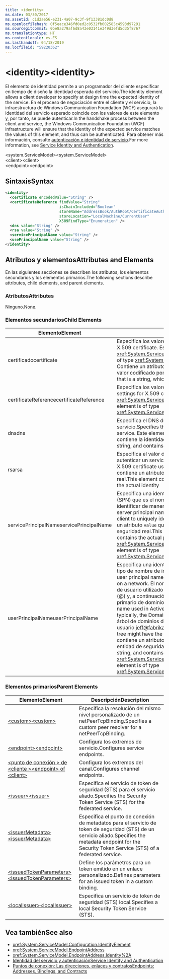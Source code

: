 ```yaml
---
title: <identity>
ms.date: 03/30/2017
ms.assetid: c1d2ae56-e231-4a07-9c3f-9f13381dc0d8
ms.openlocfilehash: 0f5eace346fd0ed2c0532fb602585c4593d97291
ms.sourcegitcommit: 0be8a279af6d8a43e03141e349d3efd5d35f8767
ms.translationtype: HT
ms.contentlocale: es-ES
ms.lasthandoff: 04/18/2019
ms.locfileid: "59220362"
---
```

# <a name="identity"></a><span data-ttu-id="72484-101">\<identity></span><span class="sxs-lookup"><span data-stu-id="72484-101">\<identity></span></span>
<span data-ttu-id="72484-102">El elemento de identidad permite a un programador del cliente especificar en tiempo de diseño la identidad esperada del servicio.</span><span class="sxs-lookup"><span data-stu-id="72484-102">The identity element allows a client developer to specify at design time the expected identity of the service.</span></span> <span data-ttu-id="72484-103">En el proceso de negociación entre el cliente y el servicio, la infraestructura de Windows Communication Foundation (WCF) asegurará la identidad del servicio esperado coincide con los valores de este elemento y, por tanto, se puede autenticar.</span><span class="sxs-lookup"><span data-stu-id="72484-103">In the handshake process between the client and service, the Windows Communication Foundation (WCF) infrastructure will ensure that the identity of the expected service matches the values of this element, and thus can be authenticated.</span></span> <span data-ttu-id="72484-104">Para obtener más información, consulte [autenticación e identidad de servicio](../../../../../docs/framework/wcf/feature-details/service-identity-and-authentication.md).</span><span class="sxs-lookup"><span data-stu-id="72484-104">For more information, see [Service Identity and Authentication](../../../../../docs/framework/wcf/feature-details/service-identity-and-authentication.md).</span></span>  
  
 <span data-ttu-id="72484-105">\<system.ServiceModel></span><span class="sxs-lookup"><span data-stu-id="72484-105">\<system.ServiceModel></span></span>  
<span data-ttu-id="72484-106">\<client></span><span class="sxs-lookup"><span data-stu-id="72484-106">\<client></span></span>  
<span data-ttu-id="72484-107">\<endpoint></span><span class="sxs-lookup"><span data-stu-id="72484-107">\<endpoint></span></span>  
  
## <a name="syntax"></a><span data-ttu-id="72484-108">Sintaxis</span><span class="sxs-lookup"><span data-stu-id="72484-108">Syntax</span></span>  
  
```xml  
<identity>
  <certificate encodedValue="String" />
  <certificateReference findValue="String"
                        isChainIncluded="Boolean"
                        storeName="AddressBook/AuthRoot/CertificateAuthority/Disallowed/My/Root/TrustedPeople/TrustedPublisher"
                        storeLocation="LocalMachine/CurrentUser"
                        X509FindType="Enumeration" />
  <dns value="String" />
  <rsa value="String" />
  <servicePrincipalName value="String" />
  <usePrincipalName value="String" />
</identity>
```  
  
## <a name="attributes-and-elements"></a><span data-ttu-id="72484-109">Atributos y elementos</span><span class="sxs-lookup"><span data-stu-id="72484-109">Attributes and Elements</span></span>  
 <span data-ttu-id="72484-110">En las siguientes secciones se describen los atributos, los elementos secundarios y los elementos primarios.</span><span class="sxs-lookup"><span data-stu-id="72484-110">The following sections describe attributes, child elements, and parent elements.</span></span>  
  
### <a name="attributes"></a><span data-ttu-id="72484-111">Atributos</span><span class="sxs-lookup"><span data-stu-id="72484-111">Attributes</span></span>  
 <span data-ttu-id="72484-112">Ninguno.</span><span class="sxs-lookup"><span data-stu-id="72484-112">None.</span></span>  
  
### <a name="child-elements"></a><span data-ttu-id="72484-113">Elementos secundarios</span><span class="sxs-lookup"><span data-stu-id="72484-113">Child Elements</span></span>  
  
|<span data-ttu-id="72484-114">Elemento</span><span class="sxs-lookup"><span data-stu-id="72484-114">Element</span></span>|<span data-ttu-id="72484-115">Descripción</span><span class="sxs-lookup"><span data-stu-id="72484-115">Description</span></span>|  
|-------------|-----------------|  
|<span data-ttu-id="72484-116">certificado</span><span class="sxs-lookup"><span data-stu-id="72484-116">certificate</span></span>|<span data-ttu-id="72484-117">Especifica los valores de un certificado X.509.</span><span class="sxs-lookup"><span data-stu-id="72484-117">Specifies settings of an X.509 certificate.</span></span> <span data-ttu-id="72484-118">Este elemento es del tipo <xref:System.ServiceModel.Configuration.CertificateElement>.</span><span class="sxs-lookup"><span data-stu-id="72484-118">This element is of type <xref:System.ServiceModel.Configuration.CertificateElement>.</span></span> <span data-ttu-id="72484-119">Contiene un atributo `encodedValue` que es una cadena, que especifica el valor codificado por este certificado.</span><span class="sxs-lookup"><span data-stu-id="72484-119">It contains an attribute `encodedValue` that is a string, which specifies the value encoded by this certificate.</span></span>|  
|<span data-ttu-id="72484-120">certificateReference</span><span class="sxs-lookup"><span data-stu-id="72484-120">certificateReference</span></span>|<span data-ttu-id="72484-121">Especifica los valores para la validación del certificado X.509.</span><span class="sxs-lookup"><span data-stu-id="72484-121">Specifies settings for X.509 certificate validation.</span></span> <span data-ttu-id="72484-122">Este elemento es del tipo <xref:System.ServiceModel.Configuration.CertificateReferenceElement>.</span><span class="sxs-lookup"><span data-stu-id="72484-122">This element is of type <xref:System.ServiceModel.Configuration.CertificateReferenceElement>.</span></span>|  
|<span data-ttu-id="72484-123">dns</span><span class="sxs-lookup"><span data-stu-id="72484-123">dns</span></span>|<span data-ttu-id="72484-124">Especifica el DNS de un certificado X.509 usado para autenticar un servicio.</span><span class="sxs-lookup"><span data-stu-id="72484-124">Specifies the DNS of an X.509 certificate used to authenticate a service.</span></span> <span data-ttu-id="72484-125">Este elemento contiene un atributo `value` que es una cadena y contiene la identidad real.</span><span class="sxs-lookup"><span data-stu-id="72484-125">This element contains an attribute `value` that is a string, and contains the actual identity.</span></span>|  
|<span data-ttu-id="72484-126">rsa</span><span class="sxs-lookup"><span data-stu-id="72484-126">rsa</span></span>|<span data-ttu-id="72484-127">Especifica el valor del campo RSA de un certificado X.509 usado para autenticar un servicio a un cliente.</span><span class="sxs-lookup"><span data-stu-id="72484-127">Specifies the value of the RSA field of an X.509 certificate used to authenticate a service to a client.</span></span> <span data-ttu-id="72484-128">Este elemento contiene un atributo `value` que es una cadena y contiene la identidad real.</span><span class="sxs-lookup"><span data-stu-id="72484-128">This element contains an attribute `value` that is a string, and contains the actual identity</span></span>|  
|<span data-ttu-id="72484-129">servicePrincipalName</span><span class="sxs-lookup"><span data-stu-id="72484-129">servicePrincipalName</span></span>|<span data-ttu-id="72484-130">Especifica una identidad del nombre de entidad de seguridad de servidor (SPN) que es el nombre de entidad de seguridad usado por un cliente para identificar de manera unívoca una instancia de un servicio.</span><span class="sxs-lookup"><span data-stu-id="72484-130">Specifies a server principal name (SPN) identity, which is the principal name used by a client to uniquely identify an instance of a service.</span></span> <span data-ttu-id="72484-131">Este elemento contiene un atributo `value` que es una cadena y contiene el nombre de entidad de seguridad real.</span><span class="sxs-lookup"><span data-stu-id="72484-131">This element contains an attribute `value` that is a string, and contains the actual principal name.</span></span> <span data-ttu-id="72484-132">Este elemento es del tipo <xref:System.ServiceModel.Configuration.ServicePrincipalNameElement>.</span><span class="sxs-lookup"><span data-stu-id="72484-132">This element is of type <xref:System.ServiceModel.Configuration.ServicePrincipalNameElement>.</span></span>|  
|<span data-ttu-id="72484-133">userPrincipalName</span><span class="sxs-lookup"><span data-stu-id="72484-133">userPrincipalName</span></span>|<span data-ttu-id="72484-134">Especifica una identidad del nombre principal del usuario (UPN), que es el tipo de nombre de inicio de sesión de un usuario en una red.</span><span class="sxs-lookup"><span data-stu-id="72484-134">Specifies a user principal name (UPN) identity, which is the logon name type of a user on a network.</span></span> <span data-ttu-id="72484-135">El nombre principal de usuario consta del nombre del objeto de usuario utilizado en Active Directory, seguido por el símbolo de arroba (\@) y, a continuación, por lo general, el sistema de nombres de dominio primario de dominio.</span><span class="sxs-lookup"><span data-stu-id="72484-135">The user principal name consists of the user object name used in Active Directory, followed by the at symbol (\@) and then, typically, the Domain Name System parent domain.</span></span> <span data-ttu-id="72484-136">Por ejemplo, Jeff en el árbol de dominios de Fabrikam.com podría tener el nombre principal de usuario [ jeff@fabrikam.com ](mailto:jeffsmith@fabrikam.com).</span><span class="sxs-lookup"><span data-stu-id="72484-136">For example, Jeff in the Fabrikam.com domain tree might have the user principal name [jeff@fabrikam.com](mailto:jeffsmith@fabrikam.com).</span></span>  <span data-ttu-id="72484-137">Este elemento contiene un atributo `value` que es una cadena y contiene el nombre de entidad de seguridad real.</span><span class="sxs-lookup"><span data-stu-id="72484-137">This element contains an attribute `value` that is a string, and contains the actual principal name.</span></span> <span data-ttu-id="72484-138">Este elemento es del tipo <xref:System.ServiceModel.Configuration.UserPrincipalNameElement>.</span><span class="sxs-lookup"><span data-stu-id="72484-138">This element is of type <xref:System.ServiceModel.Configuration.UserPrincipalNameElement>.</span></span>|  
  
### <a name="parent-elements"></a><span data-ttu-id="72484-139">Elementos primarios</span><span class="sxs-lookup"><span data-stu-id="72484-139">Parent Elements</span></span>  
  
|<span data-ttu-id="72484-140">Elemento</span><span class="sxs-lookup"><span data-stu-id="72484-140">Element</span></span>|<span data-ttu-id="72484-141">Descripción</span><span class="sxs-lookup"><span data-stu-id="72484-141">Description</span></span>|  
|-------------|-----------------|  
|[<span data-ttu-id="72484-142">\<custom></span><span class="sxs-lookup"><span data-stu-id="72484-142">\<custom></span></span>](../../../../../docs/framework/configure-apps/file-schema/wcf/custom.md)|<span data-ttu-id="72484-143">Especifica la resolución del mismo nivel personalizado de un netPeerTcpBinding.</span><span class="sxs-lookup"><span data-stu-id="72484-143">Specifies a custom peer resolver for a netPeerTcpBinding.</span></span>|  
|[<span data-ttu-id="72484-144">\<endpoint></span><span class="sxs-lookup"><span data-stu-id="72484-144">\<endpoint></span></span>](endpoint-element.md)|<span data-ttu-id="72484-145">Configura los extremos de servicio.</span><span class="sxs-lookup"><span data-stu-id="72484-145">Configures service endpoints.</span></span>|  
|[<span data-ttu-id="72484-146">\<punto de conexión > de \<cliente ></span><span class="sxs-lookup"><span data-stu-id="72484-146">\<endpoint> of \<client></span></span>](endpoint-of-client.md)|<span data-ttu-id="72484-147">Configura los extremos del canal.</span><span class="sxs-lookup"><span data-stu-id="72484-147">Configures channel endpoints.</span></span>|  
|[<span data-ttu-id="72484-148">\<issuer></span><span class="sxs-lookup"><span data-stu-id="72484-148">\<issuer></span></span>](../../../../../docs/framework/configure-apps/file-schema/wcf/issuer.md)|<span data-ttu-id="72484-149">Especifica el servicio de token de seguridad (STS) para el servicio aliado.</span><span class="sxs-lookup"><span data-stu-id="72484-149">Specifies the Security Token Service (STS) for the federated service.</span></span>|  
|[<span data-ttu-id="72484-150">\<issuerMetadata></span><span class="sxs-lookup"><span data-stu-id="72484-150">\<issuerMetadata></span></span>](../../../../../docs/framework/configure-apps/file-schema/wcf/issuermetadata.md)|<span data-ttu-id="72484-151">Especifica el punto de conexión de metadatos para el servicio de token de seguridad (STS) de un servicio aliado.</span><span class="sxs-lookup"><span data-stu-id="72484-151">Specifies the metadata endpoint for the Security Token Service (STS) of a federated service.</span></span>|  
|[<span data-ttu-id="72484-152">\<issuedTokenParameters></span><span class="sxs-lookup"><span data-stu-id="72484-152">\<issuedTokenParameters></span></span>](../../../../../docs/framework/configure-apps/file-schema/wcf/issuedtokenparameters.md)|<span data-ttu-id="72484-153">Define los parámetros para un token emitido en un enlace personalizado.</span><span class="sxs-lookup"><span data-stu-id="72484-153">Defines parameters for an issued token in a custom binding.</span></span>|  
|[<span data-ttu-id="72484-154">\<localIssuer></span><span class="sxs-lookup"><span data-stu-id="72484-154">\<localIssuer></span></span>](../../../../../docs/framework/configure-apps/file-schema/wcf/localissuer.md)|<span data-ttu-id="72484-155">Especifica un servicio de token de seguridad (STS) local.</span><span class="sxs-lookup"><span data-stu-id="72484-155">Specifies a local Security Token Service (STS).</span></span>|  
  
## <a name="see-also"></a><span data-ttu-id="72484-156">Vea también</span><span class="sxs-lookup"><span data-stu-id="72484-156">See also</span></span>

- <xref:System.ServiceModel.Configuration.IdentityElement>
- <xref:System.ServiceModel.EndpointAddress>
- <xref:System.ServiceModel.EndpointAddress.Identity%2A>
- [<span data-ttu-id="72484-157">Identidad del servicio y autenticación</span><span class="sxs-lookup"><span data-stu-id="72484-157">Service Identity and Authentication</span></span>](../../../../../docs/framework/wcf/feature-details/service-identity-and-authentication.md)
- [<span data-ttu-id="72484-158">Puntos de conexión: Las direcciones, enlaces y contratos</span><span class="sxs-lookup"><span data-stu-id="72484-158">Endpoints: Addresses, Bindings, and Contracts</span></span>](../../../../../docs/framework/wcf/feature-details/endpoints-addresses-bindings-and-contracts.md)
